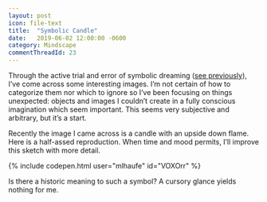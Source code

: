 ```yaml
---
layout: post
icon: file-text
title:  "Symbolic Candle"
date:   2019-06-02 12:00:00 -0600
category: Mindscape
commentThreadId: 23
---
```


Through the active trial and error of symbolic dreaming ([see previously](/mindscape/2019/06/02/rediscovering-the-self.html)), I’ve come across some interesting images. I’m not certain of how to categorize them nor which to ignore so I’ve been focusing on things unexpected: objects and images I couldn’t create in a fully conscious imagination which seem important. This seems very subjective and arbitrary, but it’s a start.

Recently the image I came across is a candle with an upside down flame. Here is a half-assed reproduction. When time and mood permits, I’ll improve this sketch with more detail.

{% include codepen.html user="mlhaufe" id="VOXOrr" %}

Is there a historic meaning to such a symbol? A cursory glance yields nothing for me.
